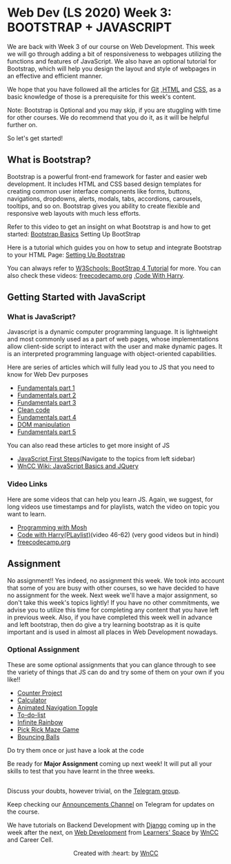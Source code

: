 # Web Dev (LS 2020) Week 3: BOOTSTRAP + JAVASCRIPT

We are back with Week 3 of our course on Web Development.
This week we will go through adding a bit of responsiveness to webpages utilizing the functions and features of JavaScript.
We also have an optional tutorial for Bootstrap, which will help you design the layout and style of webpages in an effective and efficient manner.

We hope that you have followed all the articles for [Git](https://github.com/wncc/learners-space/blob/master/Web%20Development/Week%201/Git.md) ,[HTML](https://github.com/wncc/learners-space/blob/master/Web%20Development/Week%201/HTML.md) and [CSS](https://github.com/wncc/learners-space/blob/master/Web%20Development/Week%202/CSS.md), as a basic knowledge of those is a prerequisite for this week's content.

Note: Bootstrap is Optional and you may skip, if you are stuggling with time for other courses. We do recommend that you do it, as it will be helpful further on.

So let's get started!

## What is Bootstrap? 
Bootstrap is a powerful front-end framework for faster and easier web development. It includes HTML and CSS based design templates for creating common user interface components like forms, buttons, navigations, dropdowns, alerts, modals, tabs, accordions, carousels, tooltips, and so on.
Bootstrap gives you ability to create flexible and responsive web layouts with much less efforts.

Refer to this video to get an insight on what Bootstrap is and how to get started: [Bootstrap Basics](https://www.youtube.com/watch?v=5GcQtLDGXy8) Setting Up BootStrap

Here is a tutorial which guides you on how to setup and integrate Bootstrap to your HTML Page: [Setting Up Bootstrap](https://websitesetup.org/bootstrap-tutorial-for-beginners/)

You can always refer to [W3Schools: BootStrap 4 Tutorial](https://www.w3schools.com/bootstrap4/) for more.
You can also check these videos: [freecodecamp.org](https://www.youtube.com/watch?v=RyTRgQ7k6QE) ,[Code With Harry](https://www.youtube.com/watch?v=vpAJ0s5S2t0).

## Getting Started with JavaScript

### What is JavaScript?
Javascript is a dynamic computer programming language. It is lightweight and most commonly used as a part of web pages, whose implementations allow client-side script to interact with the user and make dynamic pages. It is an interpreted programming language with object-oriented capabilities.

Here are series of articles which will fully lead you to JS that you need to know for Web Dev purposes
 - [Fundamentals part 1](https://www.theodinproject.com/courses/web-development-101/lessons/fundamentals-part-1)
 - [Fundamentals part 2](https://www.theodinproject.com/courses/web-development-101/lessons/fundamentals-part-2)
 - [Fundamentals part 3](https://www.theodinproject.com/courses/web-development-101/lessons/fundamentals-part-3)
 - [Clean code](https://www.theodinproject.com/courses/web-development-101/lessons/clean-code)
 - [Fundamentals part 4](https://www.theodinproject.com/courses/web-development-101/lessons/fundamentals-part-4)
 - [DOM manipulation](https://www.theodinproject.com/courses/web-development-101/lessons/dom-manipulation)
 - [Fundamentals part 5](https://www.theodinproject.com/courses/web-development-101/lessons/fundamentals-part-5)

 
You can also read these articles to get more insight of JS
 - [JavaScript First Steps](https://developer.mozilla.org/en-US/docs/Learn/JavaScript/First_steps)(Navigate to the topics from left sidebar)
 - [WnCC Wiki: JavaScript Basics and JQuery](https://www.wncc-iitb.org/wiki/index.php/JavaScript_Basics)

### Video Links

Here are some videos that can help you learn JS. Again, we suggest, for long videos use timestamps and for playlists, watch the video on topic you want to learn.
 - [Programming with Mosh](https://www.wncc-iitb.org/wiki/index.php/JavaScript_Basics)
 - [Code with Harry(PLaylist)](https://www.youtube.com/playlist?list=PLu0W_9lII9agiCUZYRsvtGTXdxkzPyItg)(video 46-62) (very good videos but in hindi)
 - [freecodecamp.org](https://www.youtube.com/watch?v=PkZNo7MFNFg)


## Assignment
No assignment!! Yes indeed, no assignment this week. We took into account that some of you are busy with other courses, so we have decided to have no assignment for the week. Next week we'll have a major assignment, so don't take this week's topics lightly!
If you have no other commitments, we advise you to utilize this time for completing any content that you have left in previous week. Also, if you have completed this week well in advance and left bootstrap, then do give a try learning bootstrap as it is quite important and is used in almost all places in Web Development nowadays.

### Optional Assignment
These are some optional assignments that you can glance through to see the variety of things that JS can do and try some of them on your own if you like!!

 - [Counter Project](https://romeojeremiah.github.io/Counter-Project/)
 - [Calculator](https://romeojeremiah.github.io/Calculator-JavaScript-Project/)
 - [Animated Navigation Toggle](https://codepen.io/AJamesL/pen/MXmvZp?page=5)
 - [To-do-list](https://codepen.io/JohnPaulFich/pen/MXmzzM)
 - [Infinite Rainbow](https://codepen.io/nswamy14/pen/MXoZjg?page=1&)
 - [Pick Rick Maze Game](https://codepen.io/TheCodeDepository/pen/jKBaoN?page=8)
 - [Bouncing Balls](https://codepen.io/b4rb4tron/full/wjyXNJ)
 
Do try them once or just have a look at the code

Be ready for __Major Assignment__ coming up next week! It will put all your skills to test that you have learnt in the three weeks.


##

Discuss your doubts, however trivial, on the [Telegram group](https://t.me/joinchat/SOmrORRVjQmyIpCeUd-OYw).

Keep checking our [Announcements Channel](https://t.me/joinchat/AAAAAEM1ff5yT_ipGJ1pNw) on Telegram for updates on the course.

We have tutorials on Backend Development with [Django]() coming up in the week after the next, on [Web Development](https://github.com/wncc/learners-space/tree/master/Web%20Development) from [Learners' Space](https://gymkhana.iitb.ac.in/~ugacademics/learnerspace_2020/index.php) by [WnCC](https://github.com/wncc) and Career Cell.

<p align="center">Created with :heart: by <a href="https://www.wncc-iitb.org/">WnCC</a></p>
